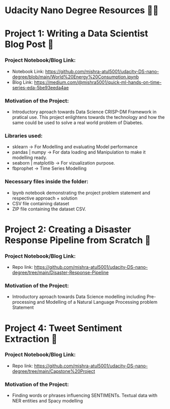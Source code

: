 # Udacity Nano Degree Resources 🙇🏻

# Project 1: Writing a Data Scientist Blog Post 📝
### Project Notebook/Blog Link:
  - Notebook Link: https://github.com/mishra-atul5001/udacity-DS-nano-degree/blob/main/World%20Energy%20Consumption.ipynb
  - Blog Link: https://medium.com/@mishra5001/quick-ml-hands-on-time-series-eda-5be93eeda4ae

### Motivation of the Project:
  - Introductory aproach towards Data Science CRISP-DM Framework in pratical use. This project enlightens towards the technology and how the same could be used to solve a real world problem of Diabetes.
 
### Libraries used:
  - sklearn -> For Modelling and evaluating Model performance
  - pandas | numpy -> For data loading and Manipulation to make it modelling ready.
  - seaborn | matplotlib -> For vizualization purpose.
  - fbprophet -> Time Series Modelling

### Necessary files inside the folder:
  - Ipynb notebook demonstrating the project problem statement and respective approach + solution
  - CSV file containing dataset
  - ZIP file containing the dataset CSV.

# Project 2: Creating a Disaster Response Pipeline from Scratch 🙊
### Project Notebook/Blog Link:
  - Repo link: https://github.com/mishra-atul5001/udacity-DS-nano-degree/tree/main/Disaster-Response-Pipeline

### Motivation of the Project:
  - Introductory aproach towards Data Science modelling including Pre-processing and Modelling of a Natural Language Processing problem Statement


# Project 4: Tweet Sentiment Extraction 🐥
### Project Notebook/Blog Link:
  - Repo link: https://github.com/mishra-atul5001/udacity-DS-nano-degree/tree/main/Capstone%20Project

### Motivation of the Project:
  - Finding words or phrases influencing SENTIMENTs. Textual data with NER entities and Spacy modelling 
